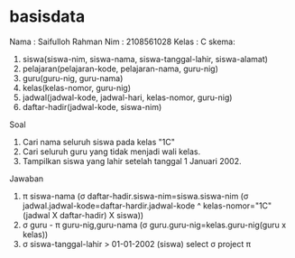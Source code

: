 # basisdata
Nama : Saifulloh Rahman
Nim : 2108561028
Kelas : C
skema:
1. siswa(siswa-nim, siswa-nama, siswa-tanggal-lahir, siswa-alamat)
2. pelajaran(pelajaran-kode, pelajaran-nama, guru-nig)
3. guru(guru-nig, guru-nama)
4. kelas(kelas-nomor, guru-nig)
5. jadwal(jadwal-kode, jadwal-hari, kelas-nomor, guru-nig)
6. daftar-hadir(jadwal-kode, siswa-nim)

Soal
1. Cari nama seluruh siswa pada kelas "1C"
2. Cari seluruh guru yang tidak menjadi wali kelas.
3. Tampilkan siswa yang lahir setelah tanggal 1 Januari 2002.

Jawaban
1.  π siswa-nama (σ daftar-hadir.siswa-nim=siswa.siswa-nim (σ jadwal.jadwal-kode=daftar-hardir.jadwal-kode ^ kelas-nomor="1C" (jadwal X daftar-hadir) X siswa))
2.  σ guru - π guru-nig,guru-nama (σ guru.guru-nig=kelas.guru-nig(guru x kelas))
3.  σ siswa-tanggal-lahir > 01-01-2002 (siswa)
select σ
project π 
